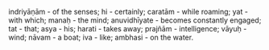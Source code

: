 indriyāṇām - of the senses; hi - certainly; caratām - while roaming; yat - with which; manaḥ - the mind; anuvidhīyate - becomes constantly engaged; tat - that; asya - his; harati - takes away; prajñām - intelligence; vāyuḥ - wind; nāvam - a boat; iva - like; ambhasi - on the water.